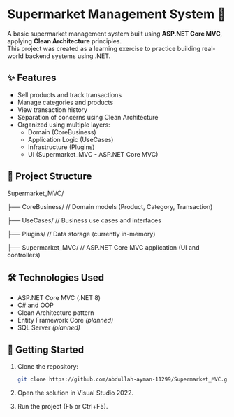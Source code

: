 # Supermarket Management System 🛒

A basic supermarket management system built using **ASP.NET Core MVC**, applying **Clean Architecture** principles.  
This project was created as a learning exercise to practice building real-world backend systems using .NET.

## ✨ Features

- Sell products and track transactions
- Manage categories and products
- View transaction history
- Separation of concerns using Clean Architecture
- Organized using multiple layers:
  - Domain (CoreBusiness)
  - Application Logic (UseCases)
  - Infrastructure (Plugins)
  - UI (Supermarket_MVC - ASP.NET Core MVC)

## 🧱 Project Structure

Supermarket_MVC/

├── CoreBusiness/ // Domain models (Product, Category, Transaction)

├── UseCases/ // Business use cases and interfaces

├── Plugins/ // Data storage (currently in-memory)

├── Supermarket_MVC/ // ASP.NET Core MVC application (UI and controllers)


## 🛠 Technologies Used

- ASP.NET Core MVC (.NET 8)
- C# and OOP
- Clean Architecture pattern
- Entity Framework Core *(planned)*
- SQL Server *(planned)*

## 🚀 Getting Started

1. Clone the repository:
   ```bash
   git clone https://github.com/abdullah-ayman-11299/Supermarket_MVC.git
   
2. Open the solution in Visual Studio 2022.

3. Run the project (F5 or Ctrl+F5).
